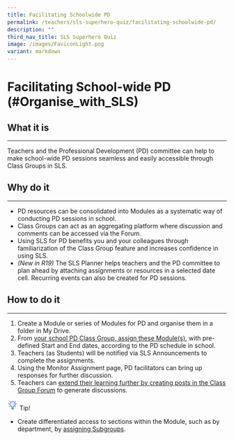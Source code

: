 ```yaml
---
title: Facilitating Schoolwide PD
permalink: /teachers/sls-superhero-quiz/facilitating-schoolwide-pd/
description: ""
third_nav_title: SLS Superhero Quiz
image: /images/FaviconLight.png
variant: markdown
---
```

<h1 class="page-title">Facilitating School-wide PD (#Organise_with_SLS)</h1>
  <h2>What it is</h2>
  <hr>
  <p>Teachers and the Professional Development (PD) committee can help to make school-wide PD sessions seamless and easily accessible through Class Groups in SLS.</p>
  
  <h2>Why do it</h2>
  <hr>
  <ul>
    <li>PD resources can be consolidated into Modules as a systematic way of conducting PD sessions in school.</li>
    <li>Class Groups can act as an aggregating platform where discussion and comments can be accessed via the Forum.</li>
    <li>Using SLS for PD benefits you and your colleagues through familiarization of the Class Group feature and increases confidence in using SLS.</li>
    <li><i>(New in R19)</i> The SLS Planner helps teachers and the PD committee to plan ahead by attaching assignments or resources in a selected date cell. Recurring events can also be created for PD sessions.</li>
  </ul>
  
  <h2>How to do it</h2>
  <hr>
  <ol>
    <li>Create a Module or series of Modules for PD and organise them in a folder in My Drive.</li>
    <li>From <a target="_blank" href="/teacher-user-guide/organise/create-class-groups/">your school PD Class Group, assign these Module(s)</a>, with pre-defined Start and End dates, according to the PD schedule in school.</li>
    <li>Teachers (as Students) will be notified via SLS Announcements to complete the assignments.</li>
    <li>Using the Monitor Assignment page, PD facilitators can bring up responses for further discussion.</li>
    <li>Teachers can <a target="_blank" href="/teacher-user-guide/collaborate/about-the-forum/">extend their learning further by creating posts in the Class Group Forum</a> to generate discussions.</li>
  </ol>

<p><img style="width:1.5rem; display: inline;" src="/images/Icons/Bulb32.svg"> Tip!
</p>
<ul>
<li>Create differentiated access to sections within the Module, such as by department, by <a target="_blank" href="/teacher-user-guide/differentiate/create-subgroups/">assigning Subgroups</a>.</li>              
</ul>